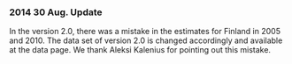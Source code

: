 ### 2014 30 Aug. Update
<p>In the version 2.0, there was a mistake in the estimates for Finland in 2005 and 2010. The data set of version 2.0 is changed accordingly and available at the data page. We thank Aleksi Kalenius for pointing out this mistake.</p>

